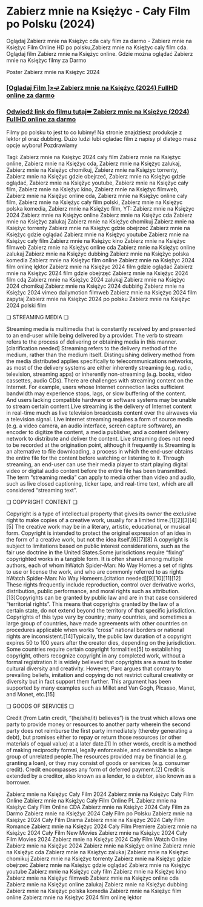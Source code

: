 # Zabierz mnie na Księżyc - Cały Film po Polsku (2024)
Oglądaj Zabierz mnie na Księżyc cda cały film za darmo - Zabierz mnie na Księżyc Film Online HD po polsku,Zabierz mnie na Księżyc caly film cda. Oglądaj film Zabierz mnie na Księżyc online. Gdzie można oglądać Zabierz mnie na Księżyc filmy za Darmo

Poster Zabierz mnie na Księżyc 2024

 <div class="markdown-heading" dir="auto"><h3 tabindex="-1" class="heading-element" dir="auto"><a href="https://cutt.ly/Vejeadrp">[Ogladaj Film ]»➫ Zabierz mnie na Księżyc (2024) FullHD online za darmo</a></h3></p>

<div class="markdown-heading" dir="auto"><h3 tabindex="-1" class="heading-element" dir="auto"><a href="https://cutt.ly/Vejeadrp">Odwiedź link do filmu tutaj➠ Zabierz mnie na Księżyc (2024) FullHD online za darmo</a></h3></p>


Filmy po polsku to jest to co lubimy! Na stronie znajdziesz produkcje z lektor pl oraz dubbing. Dużo ludzi lubi ogladac film z napisy pl dlatego masz opcje wyboru! Pozdrawiamy


Tagi: Zabierz mnie na Księżyc 2024 cały film Zabierz mnie na Księżyc online, Zabierz mnie na Księżyc cda, Zabierz mnie na Księżyc zalukaj, Zabierz mnie na Księżyc chomikuj, Zabierz mnie na Księżyc torrenty, Zabierz mnie na Księżyc gdzie obejrzeć, Zabierz mnie na Księżyc gdzie oglądać, Zabierz mnie na Księżyc youtube, Zabierz mnie na Księżyc cały film, Zabierz mnie na Księżyc kino, Zabierz mnie na Księżyc filmweb, Zabierz mnie na Księżyc online cda, Zabierz mnie na Księżyc online cały film, Zabierz mnie na Księżyc cały film polski, Zabierz mnie na Księżyc polska komedia, Zabierz mnie na Księżyc film, YT: Zabierz mnie na Księżyc 2024 Zabierz mnie na Księżyc online Zabierz mnie na Księżyc cda Zabierz mnie na Księżyc zalukaj Zabierz mnie na Księżyc chomikuj Zabierz mnie na Księżyc torrenty Zabierz mnie na Księżyc gdzie obejrzeć Zabierz mnie na Księżyc gdzie oglądać Zabierz mnie na Księżyc youtube Zabierz mnie na Księżyc cały film Zabierz mnie na Księżyc kino Zabierz mnie na Księżyc filmweb Zabierz mnie na Księżyc online cda Zabierz mnie na Księżyc online zalukaj Zabierz mnie na Księżyc dubbing Zabierz mnie na Księżyc polska komedia Zabierz mnie na Księżyc film online Zabierz mnie na Księżyc 2024 film onlinę lęktor Zabierz mnie na Księżyc 2024 film gdzie oglądać Zabierz mnie na Księżyc 2024 film gdzie obejrzęć Zabierz mnie na Księżyc 2024 film cdą Zabierz mnie na Księżyc 2024 zalukąj Zabierz mnie na Księżyc 2024 chomikuj Zabierz mnie na Księżyc 2024 dubbińg Zabierz mnie na Księżyc 2024 vimeo dailymotion filmweb Zabierz mnie na Księżyc 2024 film zapytaj Zabierz mnie na Księżyc 2024 po polsku Zabierz mnie na Księżyc 2024 polski film


❏ STREAMING MEDIA ❏


Streaming media is multimedia that is constantly received by and presented to an end-user while being delivered by a provider. The verb to stream refers to the process of delivering or obtaining media in this manner.[clarification needed] Streaming refers to the delivery method of the medium, rather than the medium itself. Distinguishing delivery method from the media distributed applies specifically to telecommunications networks, as most of the delivery systems are either inherently streaming (e.g. radio, television, streaming apps) or inherently non-streaming (e.g. books, video cassettes, audio CDs). There are challenges with streaming content on the Internet. For example, users whose Internet connection lacks sufficient bandwidth may experience stops, lags, or slow buffering of the content. And users lacking compatible hardware or software systems may be unable to stream certain content.Live streaming is the delivery of Internet content in real-time much as live television broadcasts content over the airwaves via a television signal. Live internet streaming requires a form of source media (e.g. a video camera, an audio interface, screen capture software), an encoder to digitize the content, a media publisher, and a content delivery network to distribute and deliver the content. Live streaming does not need to be recorded at the origination point, although it frequently is.Streaming is an alternative to file downloading, a process in which the end-user obtains the entire file for the content before watching or listening to it. Through streaming, an end-user can use their media player to start playing digital video or digital audio content before the entire file has been transmitted. The term “streaming media” can apply to media other than video and audio, such as live closed captioning, ticker tape, and real-time text, which are all considered “streaming text”.


❏ COPYRIGHT CONTENT ❏


Copyright is a type of intellectual property that gives its owner the exclusive right to make copies of a creative work, usually for a limited time.[1][2][3][4][5] The creative work may be in a literary, artistic, educational, or musical form. Copyright is intended to protect the original expression of an idea in the form of a creative work, but not the idea itself.[6][7][8] A copyright is subject to limitations based on public interest considerations, such as the fair use doctrine in the United States.Some jurisdictions require “fixing” copyrighted works in a tangible form. It is often shared among multiple authors, each of whom hWatch Spider-Man: No Way Homes a set of rights to use or license the work, and who are commonly referred to as rights hWatch Spider-Man: No Way Homeers.[citation needed][9][10][11][12] These rights frequently include reproduction, control over derivative works, distribution, public performance, and moral rights such as attribution. [13]Copyrights can be granted by public law and are in that case considered “territorial rights”. This means that copyrights granted by the law of a certain state, do not extend beyond the territory of that specific jurisdiction. Copyrights of this type vary by country; many countries, and sometimes a large group of countries, have made agreements with other countries on procedures applicable when works “cross” national borders or national rights are inconsistent.[14]Typically, the public law duration of a copyright expires 50 to 100 years after the creator dies, depending on the jurisdiction. Some countries require certain copyright formalities[5] to establishing copyright, others recognize copyright in any completed work, without a formal registration.It is widely believed that copyrights are a must to foster cultural diversity and creativity. However, Parc argues that contrary to prevailing beliefs, imitation and copying do not restrict cultural creativity or diversity but in fact support them further. This argument has been supported by many examples such as Millet and Van Gogh, Picasso, Manet, and Monet, etc.[15]


❏ GOODS OF SERVICES ❏


Credit (from Latin credit, “(he/she/it) believes”) is the trust which allows one party to provide money or resources to another party wherein the second party does not reimburse the first party immediately (thereby generating a debt), but promises either to repay or return those resources (or other materials of equal value) at a later date.[1] In other words, credit is a method of making reciprocity formal, legally enforceable, and extensible to a large group of unrelated people.The resources provided may be financial (e.g. granting a loan), or they may consist of goods or services (e.g. consumer credit). Credit encompasses any form of deferred payment.[2] Credit is extended by a creditor, also known as a lender, to a debtor, also known as a borrower.


Zabierz mnie na Księżyc Cały Film 2024
Zabierz mnie na Księżyc Cały Film Online
Zabierz mnie na Księżyc Cały Film Online PL
Zabierz mnie na Księżyc Cały Film Online CDA
Zabierz mnie na Księżyc 2024 Cały Film za Darmo
Zabierz mnie na Księżyc 2024 Cały Film po Polsku
Zabierz mnie na Księżyc 2024 Cały Film Drama
Zabierz mnie na Księżyc 2024 Cały Film Romance
Zabierz mnie na Księżyc 2024 Cały Film Premiere
Zabierz mnie na Księżyc 2024 Cały Film New Movies
Zabierz mnie na Księżyc 2024 Cały Film Movies 2024
Zabierz mnie na Księżyc 2024 Cały Film Watch Online
Zabierz mnie na Księżyc 2024
Zabierz mnie na Księżyc online
Zabierz mnie na Księżyc cda
Zabierz mnie na Księżyc zalukaj
Zabierz mnie na Księżyc chomikuj
Zabierz mnie na Księżyc torrenty
Zabierz mnie na Księżyc gdzie obejrzeć
Zabierz mnie na Księżyc gdzie oglądać
Zabierz mnie na Księżyc youtube
Zabierz mnie na Księżyc cały film
Zabierz mnie na Księżyc kino
Zabierz mnie na Księżyc filmweb
Zabierz mnie na Księżyc online cda
Zabierz mnie na Księżyc online zalukaj
Zabierz mnie na Księżyc dubbing
Zabierz mnie na Księżyc polska komedia
Zabierz mnie na Księżyc film online
Zabierz mnie na Księżyc 2024 film onlinę lęktor
